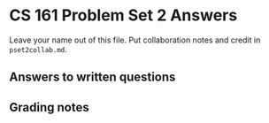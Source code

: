 CS 161 Problem Set 2 Answers
============================
Leave your name out of this file. Put collaboration notes and credit in
`pset2collab.md`.

Answers to written questions
----------------------------

Grading notes
-------------
